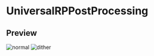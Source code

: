 ﻿# UniversalRPPostProcessing

## Preview
![normal](https://raw.github.com/wiki/LightGive/URP_PostProcess_Dither/images/Normal.gif)
![dither](https://raw.github.com/wiki/LightGive/URP_PostProcess_Dither/images/Dither.gif)
